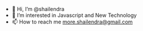 - 👋 Hi, I’m @shailendra
- 👀 I’m interested in Javascript and New Technology
- 📫 How to reach me more.shailendra@gmail.com

<!---
shailendra/shailendra is a ✨ special ✨ repository because its `README.md` (this file) appears on your GitHub profile.
You can click the Preview link to take a look at your changes.
--->

